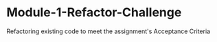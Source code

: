 # Module-1-Refactor-Challenge
Refactoring existing code to meet the assignment's Acceptance Criteria

